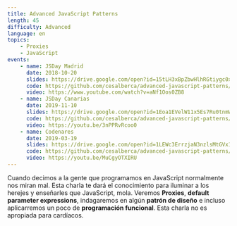 ```yaml
---
title: Advanced JavaScript Patterns
length: 45
difficulty: Advanced
language: en
topics:
    - Proxies
    - JavaScript
events:
    - name: JSDay Madrid
      date: 2018-10-20
      slides: https://drive.google.com/open?id=15tLH3xBpZbwHlhRGtiygc0x9NRaxNlPWhqghw5iNu4U
      code: https://github.com/cesalberca/advanced-javascript-patterns/tree/2018-jsday-madrid
      video: https://www.youtube.com/watch?v=aNf1Oos0ZB8
    - name: JSDay Canarias
      date: 2019-11-10
      slides: https://drive.google.com/open?id=1Eoa1EVelW11x5Es7Ru0tnmWdzfQOAlEWz07TK1qLh_o
      code: https://github.com/cesalberca/advanced-javascript-patterns/tree/2019-jsday-canarias
      video: https://youtu.be/3nPPRvRcoo0
    - name: Codenares
      date: 2019-03-19
      slides: https://drive.google.com/open?id=1LEWc3ErrzjaN3nzlsMtGVx1QKGsc8G2mgw-qP-WZhJo
      code: https://github.com/cesalberca/advanced-javascript-patterns/tree/2019-codenares
      video: https://youtu.be/MuCgyOTXIRU
---
```


Cuando decimos a la gente que programamos en JavaScript normalmente nos miran mal. Esta charla te dará el conocimiento para iluminar a los herejes y enseñarles que JavaScript, mola. Veremos **Proxies**, **default parameter expressions**, indagaremos en algún **patrón de diseño** e incluso aplicarremos un poco de **programación funcional**. Esta charla no es apropiada para cardíacos.
